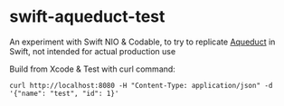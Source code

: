 # swift-aqueduct-test
An experiment with Swift NIO & Codable, to try to replicate [Aqueduct](https://github.com/stablekernel/aqueduct) in Swift, not intended for actual production use

Build from Xcode & Test with curl command:

```
curl http://localhost:8080 -H "Content-Type: application/json" -d '{"name": "test", "id": 1}'
```
